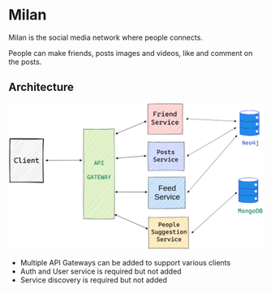 # Milan
Milan is the social media network where people connects.

People can make friends, posts images and videos, like and comment on the posts.


## Architecture
![Architecture](/documentation/architecture.png?raw=true "Architecture")
>

- Multiple API Gateways can be added to support various clients
- Auth and User service is required but not added
- Service discovery is required but not added
